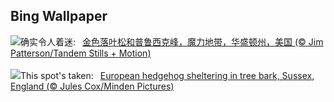 ## Bing Wallpaper
![](https://www.bing.com/th?id=OHR.GoldenEnchantments_ZH-CN9686531344_UHD.jpg&w=1000)确实令人着迷:&nbsp;&ensp;[金色落叶松和普鲁西克峰，魔力地带，华盛顿州，美国 (© Jim Patterson/Tandem Stills + Motion)](https://www.bing.com/th?id=OHR.GoldenEnchantments_ZH-CN9686531344_UHD.jpg)
<br><br/>
![](https://www.bing.com/th?id=OHR.AutumnHedgehog_EN-US1171311197_UHD.jpg&w=1000)This spot's taken:&nbsp;&ensp;[European hedgehog sheltering in tree bark, Sussex, England (© Jules Cox/Minden Pictures)](https://www.bing.com/th?id=OHR.AutumnHedgehog_EN-US1171311197_UHD.jpg)
<br><br/>
